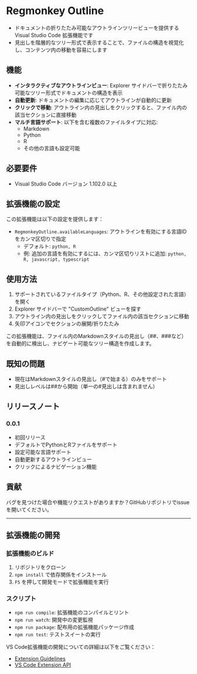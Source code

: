 # Regmonkey Outline

- ドキュメントの折りたたみ可能なアウトラインツリービューを提供する Visual Studio Code 拡張機能です
- 見出しを階層的なツリー形式で表示することで、ファイルの構造を視覚化し、コンテンツ内の移動を容易にします

## 機能

- **インタラクティブなアウトラインビュー**: Explorer サイドバーで折りたたみ可能なツリー形式でドキュメントの構造を表示
- **自動更新**: ドキュメントの編集に応じてアウトラインが自動的に更新
- **クリックで移動**: アウトライン内の見出しをクリックすると、ファイル内の該当セクションに直接移動
- **マルチ言語サポート**: 以下を含む複数のファイルタイプに対応:
  - Markdown
  - Python
  - R
  - その他の言語も設定可能

## 必要要件

- Visual Studio Code バージョン 1.102.0 以上

## 拡張機能の設定

この拡張機能は以下の設定を提供します：

* `RegmonkeyOutline.availableLanguages`: アウトラインを有効にする言語IDをカンマ区切りで指定
  - デフォルト: `python, R`
  - 例: 追加の言語を有効にするには、カンマ区切りリストに追加: `python, R, javascript, typescript`

## 使用方法

1. サポートされているファイルタイプ（Python、R、その他設定された言語）を開く
2. Explorer サイドバーで "CustomOutline" ビューを探す
3. アウトライン内の見出しをクリックしてファイル内の該当セクションに移動
4. 矢印アイコンでセクションの展開/折りたたみ

この拡張機能は、ファイル内のMarkdownスタイルの見出し（##、###など）を自動的に検出し、ナビゲート可能なツリー構造を作成します。

## 既知の問題

- 現在はMarkdownスタイルの見出し（#で始まる）のみをサポート
- 見出しレベルは##から開始（単一の#見出しは含まれません）

## リリースノート

### 0.0.1

- 初回リリース
- デフォルトでPythonとRファイルをサポート
- 設定可能な言語サポート
- 自動更新するアウトラインビュー
- クリックによるナビゲーション機能

## 貢献

バグを見つけた場合や機能リクエストがありますか？GitHubリポジトリでissueを開いてください。

---

## 拡張機能の開発

### 拡張機能のビルド

1. リポジトリをクローン
2. `npm install` で依存関係をインストール
3. `F5` を押して開発モードで拡張機能を実行

### スクリプト

- `npm run compile`: 拡張機能のコンパイルとリント
- `npm run watch`: 開発中の変更監視
- `npm run package`: 配布用の拡張機能パッケージ作成
- `npm run test`: テストスイートの実行

VS Code拡張機能の開発についての詳細は以下をご覧ください：
- [Extension Guidelines](https://code.visualstudio.com/api/references/extension-guidelines)
- [VS Code Extension API](https://code.visualstudio.com/api)
